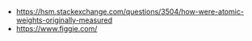 - https://hsm.stackexchange.com/questions/3504/how-were-atomic-weights-originally-measured
- https://www.figgie.com/